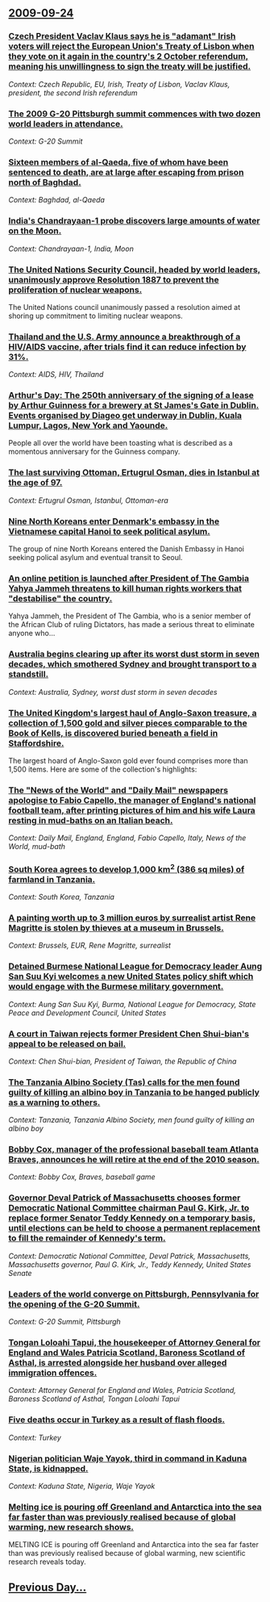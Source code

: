 ## [2009-09-24](/news/2009/09/24/index.md)

### [ Czech President Vaclav Klaus says he is "adamant" Irish voters will reject the European Union's Treaty of Lisbon when they vote on it again in the country's 2 October referendum, meaning his unwillingness to sign the treaty will be justified. ](/news/2009/09/24/czech-president-va-clav-klaus-says-he-is-adamant-irish-voters-will-reject-the-european-union-s-treaty-of-lisbon-when-they-vote-on-it-agai.md)
_Context: Czech Republic, EU, Irish, Treaty of Lisbon, Vaclav Klaus, president, the second Irish referendum_

### [ The 2009 G-20 Pittsburgh summit commences with two dozen world leaders in attendance.](/news/2009/09/24/the-2009-g-20-pittsburgh-summit-commences-with-two-dozen-world-leaders-in-attendance.md)
_Context: G-20 Summit_

### [ Sixteen members of al-Qaeda, five of whom have been sentenced to death, are at large after escaping from prison north of Baghdad. ](/news/2009/09/24/sixteen-members-of-al-qaeda-five-of-whom-have-been-sentenced-to-death-are-at-large-after-escaping-from-prison-north-of-baghdad.md)
_Context: Baghdad, al-Qaeda_

### [ India's Chandrayaan-1 probe discovers large amounts of water on the Moon. ](/news/2009/09/24/india-s-chandrayaan-1-probe-discovers-large-amounts-of-water-on-the-moon.md)
_Context: Chandrayaan-1, India, Moon_

### [ The United Nations Security Council, headed by world leaders, unanimously approve Resolution 1887 to prevent the proliferation of nuclear weapons. ](/news/2009/09/24/the-united-nations-security-council-headed-by-world-leaders-unanimously-approve-resolution-1887-to-prevent-the-proliferation-of-nuclear-w.md)
The United Nations council unanimously passed a resolution aimed at shoring up commitment to limiting nuclear weapons.

### [ Thailand and the U.S. Army announce a breakthrough of a HIV/AIDS vaccine, after trials find it can reduce infection by 31%. ](/news/2009/09/24/thailand-and-the-u-s-army-announce-a-breakthrough-of-a-hiv-aids-vaccine-after-trials-find-it-can-reduce-infection-by-31.md)
_Context: AIDS, HIV, Thailand_

### [ Arthur's Day: The 250th anniversary of the signing of a lease by Arthur Guinness for a brewery at St James's Gate in Dublin. Events organised by Diageo get underway in Dublin, Kuala Lumpur, Lagos, New York and Yaounde. ](/news/2009/09/24/arthur-s-day-the-250th-anniversary-of-the-signing-of-a-lease-by-arthur-guinness-for-a-brewery-at-st-james-s-gate-in-dublin-events-organis.md)
People all over the world have been toasting what is described as a momentous anniversary for the Guinness company.

### [ The last surviving Ottoman, Ertugrul Osman, dies in Istanbul at the age of 97. ](/news/2009/09/24/the-last-surviving-ottoman-ertuarul-osman-dies-in-istanbul-at-the-age-of-97.md)
_Context: Ertugrul Osman, Istanbul, Ottoman-era_

### [ Nine North Koreans enter Denmark's embassy in the Vietnamese capital Hanoi to seek political asylum. ](/news/2009/09/24/nine-north-koreans-enter-denmark-s-embassy-in-the-vietnamese-capital-hanoi-to-seek-political-asylum.md)
The group of nine North Koreans entered the Danish Embassy in Hanoi seeking polical asylum and eventual transit to Seoul.

### [ An online petition is launched after President of The Gambia Yahya Jammeh threatens to kill human rights workers that "destabilise" the country. ](/news/2009/09/24/an-online-petition-is-launched-after-president-of-the-gambia-yahya-jammeh-threatens-to-kill-human-rights-workers-that-destabilise-the-cou.md)
 Yahya Jammeh, the President of The Gambia, who is a senior member of the African Club of ruling Dictators, has made a serious threat to eliminate anyone who...

### [ Australia begins clearing up after its worst dust storm in seven decades, which smothered Sydney and brought transport to a standstill. ](/news/2009/09/24/australia-begins-clearing-up-after-its-worst-dust-storm-in-seven-decades-which-smothered-sydney-and-brought-transport-to-a-standstill.md)
_Context: Australia, Sydney, worst dust storm in seven decades_

### [ The United Kingdom's largest haul of Anglo-Saxon treasure, a collection of 1,500 gold and silver pieces comparable to the Book of Kells, is discovered buried beneath a field in Staffordshire. ](/news/2009/09/24/the-united-kingdom-s-largest-haul-of-anglo-saxon-treasure-a-collection-of-1-500-gold-and-silver-pieces-comparable-to-the-book-of-kells-is.md)
The largest hoard of Anglo-Saxon gold ever found comprises more than 1,500 items. Here are some of the collection&#039;s highlights:

### [ The "News of the World" and "Daily Mail" newspapers apologise to Fabio Capello, the manager of England's national football team, after printing pictures of him and his wife Laura resting in mud-baths on an Italian beach. ](/news/2009/09/24/the-news-of-the-world-and-daily-mail-newspapers-apologise-to-fabio-capello-the-manager-of-england-s-national-football-team-after-prin.md)
_Context: Daily Mail, England, England, Fabio Capello, Italy, News of the World, mud-bath_

### [ South Korea agrees to develop 1,000 km<sup>2</sup> (386 sq miles) of farmland in Tanzania. ](/news/2009/09/24/south-korea-agrees-to-develop-1-000-km2-386-sq-miles-of-farmland-in-tanzania.md)
_Context: South Korea, Tanzania_

### [ A painting worth up to 3 million euros by surrealist artist Rene Magritte is stolen by thieves at a museum in Brussels. ](/news/2009/09/24/a-painting-worth-up-to-3-million-euros-by-surrealist-artist-rena-c-magritte-is-stolen-by-thieves-at-a-museum-in-brussels.md)
_Context: Brussels, EUR, Rene Magritte, surrealist_

### [ Detained Burmese National League for Democracy leader Aung San Suu Kyi welcomes a new United States policy shift which would engage with the Burmese military government. ](/news/2009/09/24/detained-burmese-national-league-for-democracy-leader-aung-san-suu-kyi-welcomes-a-new-united-states-policy-shift-which-would-engage-with-th.md)
_Context: Aung San Suu Kyi, Burma, National League for Democracy, State Peace and Development Council, United States_

### [ A court in Taiwan rejects former President Chen Shui-bian's appeal to be released on bail. ](/news/2009/09/24/a-court-in-taiwan-rejects-former-president-chen-shui-bian-s-appeal-to-be-released-on-bail.md)
_Context: Chen Shui-bian, President of Taiwan, the Republic of China_

### [ The Tanzania Albino Society (Tas) calls for the men found guilty of killing an albino boy in Tanzania to be hanged publicly as a warning to others. ](/news/2009/09/24/the-tanzania-albino-society-tas-calls-for-the-men-found-guilty-of-killing-an-albino-boy-in-tanzania-to-be-hanged-publicly-as-a-warning-to.md)
_Context: Tanzania, Tanzania Albino Society, men found guilty of killing an albino boy_

### [ Bobby Cox, manager of the professional baseball team Atlanta Braves, announces he will retire at the end of the 2010 season. ](/news/2009/09/24/bobby-cox-manager-of-the-professional-baseball-team-atlanta-braves-announces-he-will-retire-at-the-end-of-the-2010-season.md)
_Context: Bobby Cox, Braves, baseball game_

### [ Governor Deval Patrick of Massachusetts chooses former Democratic National Committee chairman Paul G. Kirk, Jr. to replace former Senator Teddy Kennedy on a temporary basis, until elections can be held to choose a permanent replacement to fill the remainder of Kennedy's term. ](/news/2009/09/24/governor-deval-patrick-of-massachusetts-chooses-former-democratic-national-committee-chairman-paul-g-kirk-jr-to-replace-former-senator-t.md)
_Context: Democratic National Committee, Deval Patrick, Massachusetts, Massachusetts governor, Paul G. Kirk, Jr., Teddy Kennedy, United States Senate_

### [ Leaders of the world converge on Pittsburgh, Pennsylvania for the opening of the G-20 Summit. ](/news/2009/09/24/leaders-of-the-world-converge-on-pittsburgh-pennsylvania-for-the-opening-of-the-g-20-summit.md)
_Context: G-20 Summit, Pittsburgh_

### [ Tongan Loloahi Tapui, the housekeeper of Attorney General for England and Wales Patricia Scotland, Baroness Scotland of Asthal, is arrested alongside her husband over alleged immigration offences. ](/news/2009/09/24/tongan-loloahi-tapui-the-housekeeper-of-attorney-general-for-england-and-wales-patricia-scotland-baroness-scotland-of-asthal-is-arrested.md)
_Context: Attorney General for England and Wales, Patricia Scotland, Baroness Scotland of Asthal, Tongan Loloahi Tapui_

### [ Five deaths occur in Turkey as a result of flash floods. ](/news/2009/09/24/five-deaths-occur-in-turkey-as-a-result-of-flash-floods.md)
_Context: Turkey_

### [ Nigerian politician Waje Yayok, third in command in Kaduna State, is kidnapped. ](/news/2009/09/24/nigerian-politician-waje-yayok-third-in-command-in-kaduna-state-is-kidnapped.md)
_Context: Kaduna State, Nigeria, Waje Yayok_

### [ Melting ice is pouring off Greenland and Antarctica into the sea far faster than was previously realised because of global warming, new research shows. ](/news/2009/09/24/melting-ice-is-pouring-off-greenland-and-antarctica-into-the-sea-far-faster-than-was-previously-realised-because-of-global-warming-new-res.md)
MELTING ICE is pouring off Greenland and Antarctica into the sea far faster than was previously realised because of global warming, new scientific research reveals today.

## [Previous Day...](/news/2009/09/23/index.md)

